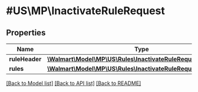 # #US\MP\InactivateRuleRequest

## Properties

Name | Type | Description | Notes
------------ | ------------- | ------------- | -------------
**ruleHeader** | [**\Walmart\Model\MP\US\Rules\InactivateRuleRequestRuleHeader**](InactivateRuleRequestRuleHeader.md) |  | [optional]
**rules** | [**\Walmart\Model\MP\US\Rules\InactivateRuleRequestRulesInner[]**](InactivateRuleRequestRulesInner.md) |  | [optional]


[[Back to Model list]](../) [[Back to API list]](../../Api/US/MP) [[Back to README]](../../README.md)
